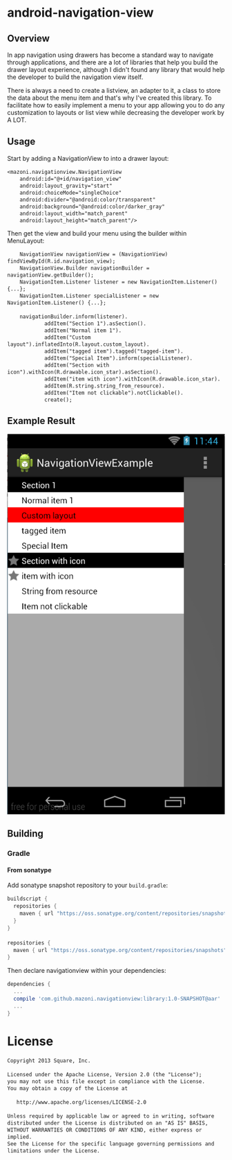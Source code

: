android-navigation-view
===================

## Overview

In app navigation using drawers has become a standard way to navigate through applications, and there are a lot of libraries that help you build the drawer layout experience, although I didn't found any library that would help the developer to build the navigation view itself. 

There is always a need to create a listview, an adapter to it, a class to store the data about the menu item and that's why I've created this library. To facilitate how to easily implement a menu to your app allowing you to do any customization to layouts or list view while decreasing the developer work by A LOT.

## Usage

Start by adding a NavigationView to into a drawer layout:

    <mazoni.navigationview.NavigationView
        android:id="@+id/navigation_view"
        android:layout_gravity="start"
        android:choiceMode="singleChoice"
        android:divider="@android:color/transparent"
        android:background="@android:color/darker_gray"
        android:layout_width="match_parent"
        android:layout_height="match_parent"/>
    
Then get the view and build your menu using the builder within MenuLayout:

        NavigationView navigationView = (NavigationView) findViewById(R.id.navigation_view);
        NavigationView.Builder navigationBuilder = navigationView.getBuilder();
        NavigationItem.Listener listener = new NavigationItem.Listener() {...};
        NavigationItem.Listener specialListener = new NavigationItem.Listener() {...};
        
        navigationBuilder.inform(listener).
                addItem("Section 1").asSection().
                addItem("Normal item 1").
                addItem("Custom layout").inflatedInto(R.layout.custom_layout).
                addItem("tagged item").tagged("tagged-item").
                addItem("Special Item").inform(specialListener).
                addItem("Section with icon").withIcon(R.drawable.icon_star).asSection().
                addItem("item with icon").withIcon(R.drawable.icon_star).
                addItem(R.string.string_from_resource).
                addItem("Item not clickable").notClickable().
                create();

## Example Result

![Example](https://raw.githubusercontent.com/mazoni/android-navigation-view/master/result.png "Result Example")

## Building
### Gradle

#### From sonatype

Add sonatype snapshot repository to your `build.gradle`:

```groovy
buildscript {
  repositories {
    maven { url "https://oss.sonatype.org/content/repositories/snapshots" }
  }
}
 
repositories {
  maven { url "https://oss.sonatype.org/content/repositories/snapshots" }
}
```

Then declare navigationview within your dependencies:

```groovy
dependencies {
  ...
  compile 'com.github.mazoni.navigationview:library:1.0-SNAPSHOT@aar'
  ...
}
```

License
=======

    Copyright 2013 Square, Inc.

    Licensed under the Apache License, Version 2.0 (the "License");
    you may not use this file except in compliance with the License.
    You may obtain a copy of the License at

       http://www.apache.org/licenses/LICENSE-2.0

    Unless required by applicable law or agreed to in writing, software
    distributed under the License is distributed on an "AS IS" BASIS,
    WITHOUT WARRANTIES OR CONDITIONS OF ANY KIND, either express or implied.
    See the License for the specific language governing permissions and
    limitations under the License.


 [1]: http://github.com/mazoni/android-navigation-view/
